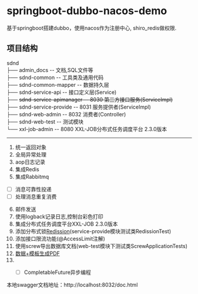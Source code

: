 # springboot-dubbo-nacos-demo
基于springboot搭建dubbo，使用nacos作为注册中心, shiro_redis做权限.
## 项目结构

sdnd  
├── admin_docs -- 文档,SQL文件等  
├── sdnd-common -- 工具类及通用代码  
├── sdnd-common-mapper -- 数据持久层  
├── sdnd-service-api -- 接口定义层(Service)  
├── ~~sdnd-service-apimanager -- 8030 第三方接口服务(ServiceImpl)~~   
├── sdnd-service-provide -- 8031 服务提供者(ServiceImpl)   
├── sdnd-web-admin -- 8032 消费者(Controller)   
├── sdnd-web-test -- 测试模块  
└── xxl-job-admin -- 8080 XXL-JOB分布式任务调度平台 2.3.0版本  

-------------------------------------------------------------
1. 统一返回对象
2. 全局异常处理
3. aop日志记录
4. 集成Redis
5. 集成Rabbitmq
- [ ] 消息可靠性投递
- [ ] 处理消息重复消费
6. 邮件发送
7. 使用logback记录日志,控制台彩色打印
8. 集成分布式任务调度平台XXL-JOB 2.3.0版本
9. 添加分布式锁[Redission](https://github.com/redisson/redisson )(service-provide模块测试类RedissionTest)
10. 添加接口限流功能(@AccessLimit注解)
11. 使用screw导出数据库文档(web-test模块下测试类ScrewApplicationTests)
12. [数据+模板生成PDF](https://github.com/tanglinghan/pdf-demo)
13. - [ ] CompletableFuture异步编程


本地swagger文档地址：http://localhost:8032/doc.html



